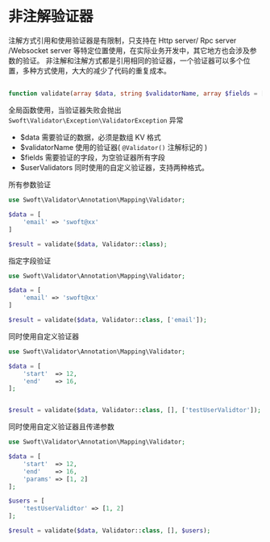 # 非注解验证器

注解方式引用和使用验证器是有限制，只支持在 Http server/ Rpc server /Websocket server 等特定位置使用，在实际业务开发中，其它地方也会涉及参数的验证。
非注解和注解方式都是引用相同的验证器，一个验证器可以多个位置，多种方式使用，大大的减少了代码的重复成本。

## 

```php
function validate(array $data, string $validatorName, array $fields = [], array $userValidators = []): array
```

全局函数使用，当验证器失败会抛出 `Swoft\Validator\Exception\ValidatorException` 异常

- $data 需要验证的数据，必须是数组 KV 格式
- $validatorName 使用的验证器( `@Validator()` 注解标记的 )
- $fields 需要验证的字段，为空验证器所有字段
- $userValidators 同时使用的自定义验证器，支持两种格式。


所有参数验证

```php
use Swoft\Validator\Annotation\Mapping\Validator;

$data = [
    'email' => 'swoft@xx'
]

$result = validate($data, Validator::class);
```

指定字段验证

```php
use Swoft\Validator\Annotation\Mapping\Validator;

$data = [
    'email' => 'swoft@xx'
]

$result = validate($data, Validator::class, ['email']);
```

同时使用自定义验证器

```php
use Swoft\Validator\Annotation\Mapping\Validator;

$data = [
    'start'  => 12,
    'end'    => 16,
];


$result = validate($data, Validator::class, [], ['testUserValidtor']);
```

同时使用自定义验证器且传递参数

```php
use Swoft\Validator\Annotation\Mapping\Validator;

$data = [
    'start'  => 12,
    'end'    => 16,
    'params' => [1, 2]
];

$users = [
    'testUserValidtor' => [1, 2]
];

$result = validate($data, Validator::class, [], $users);
```